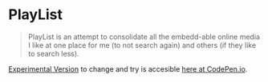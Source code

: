 PlayList
=========

>
> PlayList is an attempt to consolidate all the embedd-able online media I like at one place for me (to not search again) and others (if they like to search less).
>

[Experimental Version](http://codepen.io/abhishekkr/pen/AJkjI) to change and try is accesible [here at CodePen.io](http://codepen.io/abhishekkr/pen/AJkjI).
